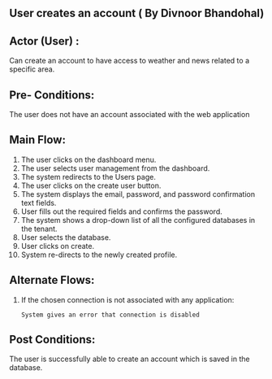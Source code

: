 ## User creates an account ( By Divnoor Bhandohal)

## Actor (User) :

Can create an account to have access to weather and news related to a specific area.

## Pre- Conditions:

The user does not have an account associated with the web application 

## Main Flow:

1.	The user clicks on the dashboard menu.
2.	The user selects user management from the dashboard. 
3.	The system redirects to the Users page.
4.	The user clicks on the create user button.
5.	The system displays the email, password, and password confirmation text fields.
6.	User fills out the required fields and confirms the password.
7.	The system shows a drop-down list of all the configured databases in the tenant.
8.	User selects the database.
9.	User clicks on create.
10.	System re-directs to the newly created profile.

## Alternate Flows:

1.	If the chosen connection is not associated with any application:

     	System gives an error that connection is disabled

## Post Conditions:

The user is successfully able to create an account which is saved in the database.










